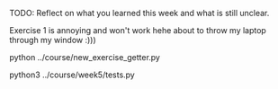 TODO: Reflect on what you learned this week and what is still unclear.

Exercise 1 is annoying and won't work hehe
about to throw my laptop through my window :)))

python ../course/new_exercise_getter.py

python3 ../course/week5/tests.py
